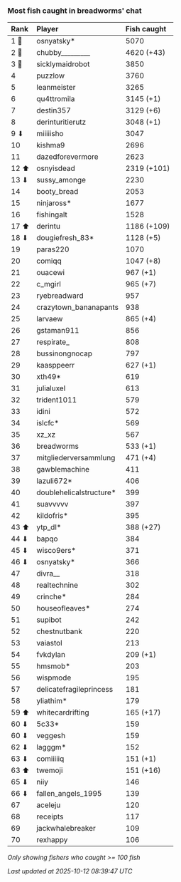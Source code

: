 ### Most fish caught in breadworms' chat

| Rank  | Player                  | Fish caught |
|:------|:------------------------|:------------|
| 1 🥇  | osnyatsky*              | 5070        |
| 2 🥈  | chubby_________         | 4620 (+43)  |
| 3 🥉  | sicklymaidrobot         | 3850        |
| 4     | puzzlow                 | 3760        |
| 5     | leanmeister             | 3265        |
| 6     | qu4ttromila             | 3145 (+1)   |
| 7     | destin357               | 3129 (+6)   |
| 8     | derinturitierutz        | 3048 (+1)   |
| 9 ⬇   | miiiiisho               | 3047        |
| 10    | kishma9                 | 2696        |
| 11    | dazedforevermore        | 2623        |
| 12 ⬆  | osnyisdead              | 2319 (+101) |
| 13 ⬇  | sussy_amonge            | 2230        |
| 14    | booty_bread             | 2053        |
| 15    | ninjaross*              | 1677        |
| 16    | fishingalt              | 1528        |
| 17 ⬆  | derintu                 | 1186 (+109) |
| 18 ⬇  | dougiefresh_83*         | 1128 (+5)   |
| 19    | paras220                | 1070        |
| 20    | comiqq                  | 1047 (+8)   |
| 21    | ouacewi                 | 967 (+1)    |
| 22    | c_mgirl                 | 965 (+7)    |
| 23    | ryebreadward            | 957         |
| 24    | crazytown_bananapants   | 938         |
| 25    | larvaew                 | 865 (+4)    |
| 26    | gstaman911              | 856         |
| 27    | respirate_              | 808         |
| 28    | bussinongnocap          | 797         |
| 29    | kaasppeerr              | 627 (+1)    |
| 30    | xth49*                  | 619         |
| 31    | julialuxel              | 613         |
| 32    | trident1011             | 579         |
| 33    | idini                   | 572         |
| 34    | islcfc*                 | 569         |
| 35    | xz_xz                   | 567         |
| 36    | breadworms              | 533 (+1)    |
| 37    | mitgliederversammlung   | 471 (+4)    |
| 38    | gawblemachine           | 411         |
| 39    | lazuli672*              | 406         |
| 40    | doublehelicalstructure* | 399         |
| 41    | suavvvvv                | 397         |
| 42    | kildofris*              | 395         |
| 43 ⬆  | ytp_dl*                 | 388 (+27)   |
| 44 ⬇  | bapqo                   | 384         |
| 45 ⬇  | wisco9ers*              | 371         |
| 46 ⬇  | osnyatsky*              | 366         |
| 47    | divra__                 | 318         |
| 48    | realtechnine            | 302         |
| 49    | crinche*                | 284         |
| 50    | houseofleaves*          | 274         |
| 51    | supibot                 | 242         |
| 52    | chestnutbank            | 220         |
| 53    | vaiastol                | 213         |
| 54    | fvkdylan                | 209 (+1)    |
| 55    | hmsmob*                 | 203         |
| 56    | wispmode                | 195         |
| 57    | delicatefragileprincess | 181         |
| 58    | yliathim*               | 179         |
| 59 ⬆  | whitecardrifting        | 165 (+17)   |
| 60 ⬇  | 5c33*                   | 159         |
| 60 ⬇  | veggesh                 | 159         |
| 62 ⬇  | lagggm*                 | 152         |
| 63 ⬇  | comiiiiiq               | 151 (+1)    |
| 63 ⬆  | twemoji                 | 151 (+16)   |
| 65 ⬇  | niiy                    | 146         |
| 66 ⬇  | fallen_angels_1995      | 139         |
| 67    | aceleju                 | 120         |
| 68    | receipts                | 117         |
| 69    | jackwhalebreaker        | 109         |
| 70    | rexhappy                | 106         |

_Only showing fishers who caught >= 100 fish_

_Last updated at 2025-10-12 08:39:47 UTC_